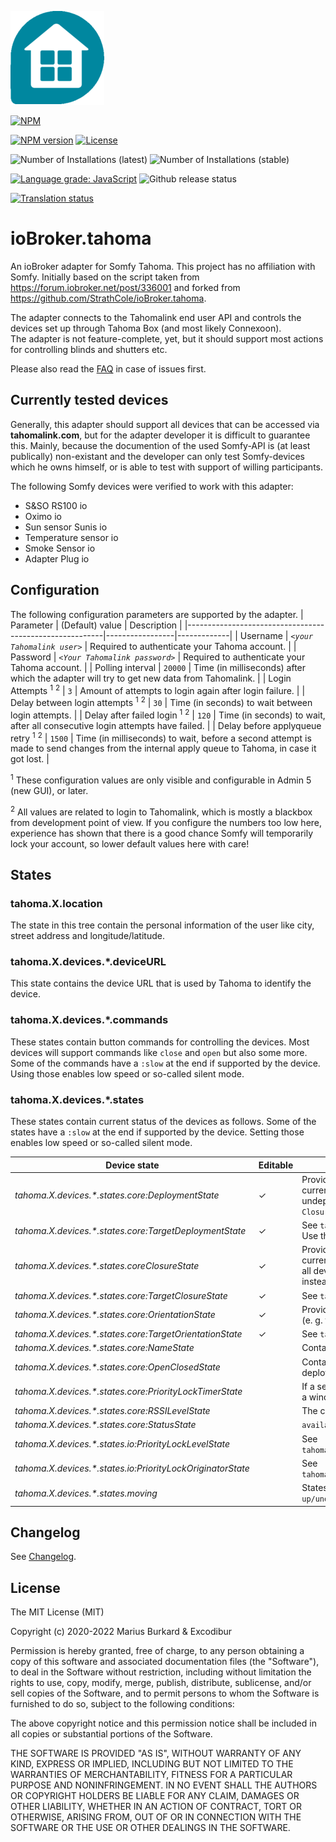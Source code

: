 ![Logo](admin/tahoma.png)

[![NPM](https://nodei.co/npm/iobroker.tahoma.png?downloads=true)](https://nodei.co/npm/iobroker.tahoma/)

[![NPM version](https://img.shields.io/npm/v/iobroker.tahoma.svg)](https://www.npmjs.com/package/iobroker.tahoma)
[![License](https://img.shields.io/badge/license-MIT-blue.svg?style=flat)](https://github.com/Excodibur/iobroker.tahoma/blob/master/LICENSE)

![Number of Installations (latest)](http://iobroker.live/badges/tahoma-installed.svg)
![Number of Installations (stable)](http://iobroker.live/badges/tahoma-stable.svg)

[![Language grade: JavaScript](https://img.shields.io/lgtm/grade/javascript/g/Excodibur/ioBroker.tahoma.svg?logo=lgtm&logoWidth=18)](https://lgtm.com/projects/g/Excodibur/ioBroker.tahoma/context:javascript)
![Github release status](https://github.com/Excodibur/iobroker.tahoma/workflows/Build%2C%20Test%20and%20Release/badge.svg)

[![Translation status](https://weblate.iobroker.net/widgets/adapters/-/tahoma/svg-badge.svg)](https://weblate.iobroker.net/engage/adapters/?utm_source=widget)

# ioBroker.tahoma

An ioBroker adapter for Somfy Tahoma. This project has no affiliation with Somfy. Initially based on the script taken from https://forum.iobroker.net/post/336001 and forked from https://github.com/StrathCole/ioBroker.tahoma.

The adapter connects to the Tahomalink end user API and controls the devices set up through Tahoma Box (and most likely Connexoon).  
The adapter is not feature-complete, yet, but it should support most actions for controlling blinds and shutters etc.

Please also read the [FAQ](https://github.com/Excodibur/ioBroker.tahoma/blob/master/FAQ.md) in case of issues first.

## Currently tested devices

Generally, this adapter should support all devices that can be accessed via __tahomalink.com__, but for the adapter developer it is difficult to guarantee this. Mainly, because the documention of the used Somfy-API is (at least publically) non-existant and the developer can only test Somfy-devices which he owns himself, or is able to test with support of willing participants.

The following Somfy devices were verified to work with this adapter:

- S&SO RS100 io 
- Oximo io
- Sun sensor Sunis io
- Temperature sensor io
- Smoke Sensor io
- Adapter Plug io

## Configuration

The following configuration parameters are supported by the adapter.
| Parameter                                               | (Default) value | Description |
|---------------------------------------------------------|-----------------|-------------|
| Username                                                | _`<your Tahomalink user>`_ | Required to authenticate your Tahoma account. |
| Password                                                | _`<Your Tahomalink password>`_ | Required to authenticate your Tahoma account. |
| Polling interval                                        | `20000` | Time (in milliseconds) after which the adapter will try to get new data from Tahomalink. |
| Login Attempts <sup>1</sup> <sup>2</sup>                | `3` | Amount of attempts to login again after login failure. |
| Delay between login attempts <sup>1</sup> <sup>2</sup>  | `30` | Time (in seconds) to wait between login attempts. |
| Delay after failed login  <sup>1</sup> <sup>2</sup>     | `120` | Time (in seconds) to wait, after all consecutive login attempts have failed. |
| Delay before applyqueue retry <sup>1</sup> <sup>2</sup> | `1500` | Time (in milliseconds) to wait, before a second attempt is made to send changes from the internal apply queue to Tahoma, in case it got lost. |

 <sup>1</sup> These configuration values are only visible and configurable in Admin 5 (new GUI), or later.

 <sup>2</sup> All values are related to login to Tahomalink, which is mostly a blackbox from development point of view. If you configure the numbers too low here, experience has shown that there is a good chance Somfy will temporarily lock your account, so lower default values here with care!

## States

### tahoma.X.location

The state in this tree contain the personal information of the user like city, street address and longitude/latitude.

### tahoma.X.devices.*.deviceURL

This state contains the device URL that is used by Tahoma to identify the device.

### tahoma.X.devices.*.commands

These states contain button commands for controlling the devices. Most devices will support commands like `close` and `open` but also some more.  
Some of the commands have a `:slow` at the end if supported by the device. Using those enables low speed or so-called silent mode.

### tahoma.X.devices.*.states

These states contain current status of the devices as follows. Some of the states have a `:slow` at the end if supported by the device. Setting those enables low speed or so-called silent mode.


| Device state                                                | Editable | Purpose/Description |
|-------------------------------------------------------------|----------|---------------------|
| _tahoma.X.devices.*.states.core:DeploymentState_            | &#10003; | Provides information about and controls the state of current deployment. 100 means fully deployed, 0 is undeployed. Not all devices have this value, some have `ClosureState` instead. |
| _tahoma.X.devices.*.states.core:TargetDeploymentState_      | &#10003; | See `tahoma.X.devices.*.states.core:DeploymentState`. Use this to e.g. change blind position directly. |
| _tahoma.X.devices.*.states.coreClosureState_                | &#10003; | Provides information about and controls the state of current closure. 100 means fully closed, 0 is open. Not all devices have this value, some have `DeploymentState` instead. |
| _tahoma.X.devices.*.states.core:TargetClosureState_         | &#10003; | See `tahoma.X.devices.*.states.core:ClosureState` |
| _tahoma.X.devices.*.states.core:OrientationState_           | &#10003; | Provides information about and ocntrols the orientation (e. g. for shutters) of slats. Not all devices offer this value | 
| _tahoma.X.devices.*.states.core:TargetOrientationState_     | &#10003; | See `tahoma.X.devices.*.states.core:OrientationState` |  
| _tahoma.X.devices.*.states.core:NameState_                  |          | Contains the current name of the device. |
| _tahoma.X.devices.*.states.core:OpenClosedState_            |          | Contains `closed` if the device is 100% closed or 0% deployed and `open` otherwise. |
| _tahoma.X.devices.*.states.core:PriorityLockTimerState_     |          | If a sensor has locked the device this is stated here, e. g. a wind sensor blocking an awning. |
| _tahoma.X.devices.*.states.core:RSSILevelState_             |          | The current signal quality of the device. |
| _tahoma.X.devices.*.states.core:StatusState_                |          | `available` if the device is currently available. |
| _tahoma.X.devices.*.states.io:PriorityLockLevelState_       |          | See `tahoma.X.devices.*.states.core:PriorityLockTimerState` |
| _tahoma.X.devices.*.states.io:PriorityLockOriginatorState_  |          | See `tahoma.X.devices.*.states.core:PriorityLockTimerState` |
| _tahoma.X.devices.*.states.moving_                          |          | States if the device is currently moving. `0 = stopped`, `1 = up/undeploy`, `2 = down/deploy`, `3 = unknown direction` |


## Changelog
See [Changelog](https://github.com/Excodibur/ioBroker.tahoma/blob/master/CHANGELOG.md).

## License

The MIT License (MIT)

Copyright (c) 2020-2022 Marius Burkard & Excodibur

Permission is hereby granted, free of charge, to any person obtaining a copy
of this software and associated documentation files (the "Software"), to deal
in the Software without restriction, including without limitation the rights
to use, copy, modify, merge, publish, distribute, sublicense, and/or sell
copies of the Software, and to permit persons to whom the Software is
furnished to do so, subject to the following conditions:

The above copyright notice and this permission notice shall be included in
all copies or substantial portions of the Software.

THE SOFTWARE IS PROVIDED "AS IS", WITHOUT WARRANTY OF ANY KIND, EXPRESS OR
IMPLIED, INCLUDING BUT NOT LIMITED TO THE WARRANTIES OF MERCHANTABILITY,
FITNESS FOR A PARTICULAR PURPOSE AND NONINFRINGEMENT. IN NO EVENT SHALL THE
AUTHORS OR COPYRIGHT HOLDERS BE LIABLE FOR ANY CLAIM, DAMAGES OR OTHER
LIABILITY, WHETHER IN AN ACTION OF CONTRACT, TORT OR OTHERWISE, ARISING FROM,
OUT OF OR IN CONNECTION WITH THE SOFTWARE OR THE USE OR OTHER DEALINGS IN
THE SOFTWARE.